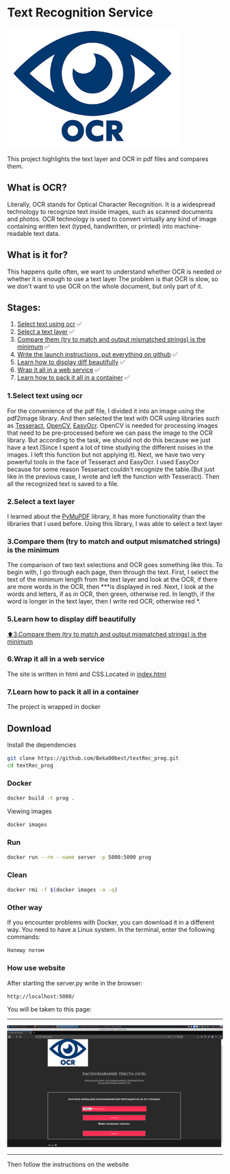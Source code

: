 # Text Recognition Service
![Image alt](https://github.com/Beka00best/textRec_prog/blob/main/static/img/ocr.jpg)

This project highlights the text layer and OCR in pdf files and compares them.

## What is OCR?

Literally, OCR stands for Optical Character Recognition. It is a widespread technology to recognize text inside images, such as scanned documents and photos. OCR technology is used to convert virtually any kind of image containing written text (typed, handwritten, or printed) into machine-readable text data.

## What is it for?

This happens quite often, we want to understand whether OCR is needed or whether it is enough to use a text layer
The problem is that OCR is slow, so we don't want to use OCR on the whole document, but only part of it.

## Stages:
1. [Select text using ocr](#1.Select-text-using-ocr) :white_check_mark: 
2. [Select a text layer](#Select-a-text-layer) :white_check_mark: 
3. [Compare them (try to match and output mismatched strings) is the minimum](#Compare-them-(try-to-match-and-output-mismatched-strings)-is-the-minimum) :white_check_mark: 
4. [Write the launch instructions, put everything on github](#Write-the-launch-instructions,-put-everything-on-github) :white_check_mark: 
5. [Learn how to display diff beautifully](#5.Learn-how-to-display-diff-beautifully) :white_check_mark: 
6. [Wrap it all in a web service](#Wrap-it-all-in-a-web-service) :white_check_mark: 
7. [Learn how to pack it all in a container](#Learn-how-to-pack-it-all-in-a-container) :white_check_mark: 

### 1.Select text using ocr
For the convenience of the pdf file, I divided it into an image using the pdf2image library. And then selected the text with OCR using libraries such as [Tesseract](https://github.com/tesseract-ocr/tesseract), [OpenCV](https://github.com/opencv/opencv), [EasyOcr](https://github.com/JaidedAI/EasyOCR). OpenCV is needed for processing images that need to be pre-processed before we can pass the image to the OCR library. But according to the task, we should not do this because we just have a text.(Since I spent a lot of time studying the different noises in the images. I left this function but not applying it). Next, we have two very powerful tools in the face of Tesseract and EasyOcr. I used EasyOcr because for some reason Tesseract couldn't recognize the table.(But just like in the previous case, I wrote and left the function with Tesseract). Then all the recognized text is saved to a file.
### 2.Select a text layer
I learned about the [PyMuPDF](https://github.com/pymupdf/PyMuPDF) library, it has more functionality than the libraries that I used before. Using this library, I was able to select a text layer
### 3.Compare them (try to match and output mismatched strings) is the minimum
The comparison of two text selections and OCR goes something like this. To begin with, I go through each page, then through the text. First, I select the text of the minimum length from the text layer and look at the OCR, if there are more words in the OCR, then ***is displayed in red. Next, I look at the words and letters, if as in OCR, then green, otherwise red. In length, if the word is longer in the text layer, then I write red OCR, otherwise red *.
### 5.Learn how to display diff beautifully
[:arrow_up:3.Compare them (try to match and output mismatched strings) is the minimum](#3.Compare-them-(try-to-match-and-output-mismatched-strings)-is-the-minimum)
### 6.Wrap it all in a web service
The site is written in html and CSS.Located  in [index.html](#https://github.com/Beka00best/textRec_prog/blob/main/templates/index.html)
### 7.Learn how to pack it all in a container
The project is wrapped in docker
## Download
Install the dependencies
```sh
git clone https://github.com/Beka00best/textRec_prog.git
cd textRec_prog
```
### Docker
```sh
docker build -t prog .
```
Viewing images
```sh
docker images
```
### Run
```sh
docker run --rm --name server -p 5000:5000 prog
```
### Clean
```sh
docker rmi -f $(docker images -a -q)
```


### Other way
If you encounter problems with Docker, you can download it in a different way. You need to have a Linux system. In the terminal, enter the following commands:

```sh
Напишу потом
```

### How use website
After starting the server.py write in the browser:
```sh
http://localhost:5000/
```

You will be taken to this page:
***
![Image alt](https://github.com/Beka00best/textRec_prog/blob/main/static/img/01.png)
***
Then follow the instructions on the website